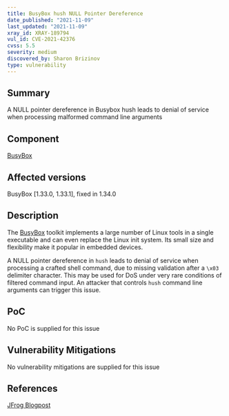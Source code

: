 ```yaml
---
title: BusyBox hush NULL Pointer Dereference
date_published: "2021-11-09"
last_updated: "2021-11-09"
xray_id: XRAY-189794
vul_id: CVE-2021-42376
cvss: 5.5
severity: medium
discovered_by: Sharon Brizinov
type: vulnerability
---
```

## Summary
A NULL pointer dereference in Busybox hush leads to denial of service when processing malformed command line arguments

## Component

[BusyBox](https://busybox.net/)

## Affected versions

BusyBox [1.33.0, 1.33.1], fixed in 1.34.0

## Description

The [BusyBox](https://busybox.net/) toolkit implements a large number of Linux tools in a single executable and can even replace the Linux init system. Its small size and flexibility make it popular in embedded devices.

A NULL pointer dereference in `hush` leads to denial of service when processing a crafted shell command, due to missing validation after a `\x03` delimiter character. This may be used for DoS under very rare conditions of filtered command input.
An attacker that controls `hush` command line arguments can trigger this issue.

## PoC

No PoC is supplied for this issue

## Vulnerability Mitigations

No vulnerability mitigations are supplied for this issue

## References

[JFrog Blogpost](https://jfrog.com/blog/unboxing-busybox-14-new-vulnerabilities-uncovered-by-claroty-and-jfrog/)
